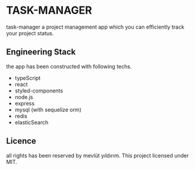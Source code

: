 # TASK-MANAGER 

task-manager a project management app which you can efficiently track your project status. 

## Engineering Stack 

the app has been constructed with following techs.

* typeScript
* react
* styled-components
* node.js
* express
* mysql (with sequelize orm)
* redis
* elasticSearch

## Licence 
all rights has been reserved by mevlüt yıldırım.
This project licensed under MIT.